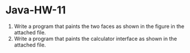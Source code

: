 # Java-HW-11
1. Write a program that paints the two faces as shown in the figure in the attached file.  
2. Write a program that paints the calculator interface as shown in the attached file.
